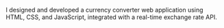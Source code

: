 I designed and developed a currency converter web application using HTML, CSS, and JavaScript, integrated with a real-time exchange rate API.
